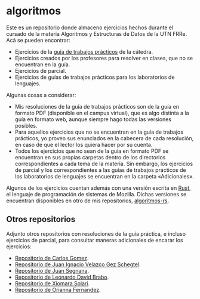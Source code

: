 # algoritmos
Este es un repositorio donde almaceno ejercicios hechos durante el cursado de la materia Algoritmos y Estructuras de Datos de la UTN FRRe. Acá se pueden encontrar:

* Ejercicios de la [guía de trabajos prácticos](https://aed-frre.github.io/) de la cátedra.
* Ejercicios creados por los profesores para resolver en clases, que no se encuentran en la guía.
* Ejercicios de parcial.
* Ejercicios de guías de trabajos prácticos para los laboratorios de lenguajes.

Algunas cosas a considerar:

* Mis resoluciones de la guía de trabajos prácticos son de la guía en formato PDF (disponible en el campus virtual), que es algo distinta a la guía en formato web, aunque siempre hago todas las versiones posibles.
* Para aquellos ejercicios que no se encuentran en la guía de trabajos prácticos, yo proveo sus enunciados en la cabecera de cada resolución, en caso de que el lector los quiera hacer por su cuenta.
* Todos los ejercicios que no sean de la guía en formato PDF se encuentran en sus propias carpetas dentro de los directorios correspondientes a cada tema de la materia. Sin embargo, los ejercicios de parcial y los correspondientes a las guías de trabajos prácticos de los laboratorios de lenguajes se encuentran en la carpeta «Adicionales».

Algunos de los ejercicios cuentan además con una versión escrita en [Rust](https://www.rust-lang.org/), el lenguaje de programación de sistemas de Mozilla. Dichas versiones se encuentran disponibles en otro de mis repositorios, [algoritmos-rs](https://github.com/foopsss/algoritmos-rs).

## Otros repositorios
Adjunto otros repositorios con resoluciones de la guía práctica, e incluso ejercicios de parcial, para consultar maneras adicionales de encarar los ejercicios:

* [Repositorio de Carlos Gomez](https://github.com/CarlosGomez2288/AED).
* [Repositorio de Juan Ignacio Velazco Gez Schegtel](https://github.com/Gez-Schegtel/Ejercicios-AED).
* [Repositorio de Juan Segnana](https://github.com/juansegnana/aed-ejercicios).
* [Repositorio de Leonardo David Brabo](https://github.com/LeonardoBrabo/Algoritmos_Resueltos).
* [Repositorio de Xiomara Solari](https://github.com/Xiomara-Solari/PARCIALES_AED).
* [Repositorio de Orianna Fernandez](https://github.com/OriannaF/Parcial_AyED_UTN).